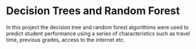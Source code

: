 # Decision Trees and Random Forest
In this project the decision tree and random forest algorithims were used to predict student performance using a series of characteristics such as travel time, previous grades, access to the internet etc.
